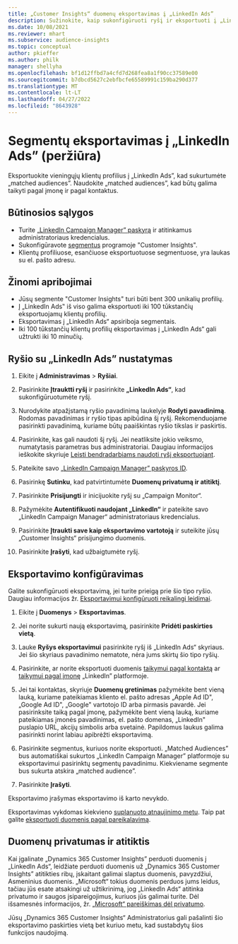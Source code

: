 ```yaml
---
title: „Customer Insights“ duomenų eksportavimas į „LinkedIn Ads”
description: Sužinokite, kaip sukonfigūruoti ryšį ir eksportuoti į „LinkedIn Ads”.
ms.date: 10/08/2021
ms.reviewer: mhart
ms.subservice: audience-insights
ms.topic: conceptual
author: pkieffer
ms.author: philk
manager: shellyha
ms.openlocfilehash: bf1d12ffbd7a4cfd7d268fea8a1f90cc37589e00
ms.sourcegitcommit: b7dbcd5627c2ebfbcfe65589991c159ba290d377
ms.translationtype: MT
ms.contentlocale: lt-LT
ms.lasthandoff: 04/27/2022
ms.locfileid: "8643928"
---
```

# <a name="export-segments-to-linkedin-ads-preview"></a>Segmentų eksportavimas į „LinkedIn Ads” (peržiūra)

Eksportuokite vieningųjų klientų profilius į „LinkedIn Ads”, kad sukurtumėte „matched audiences”. Naudokite „matched audiences”, kad būtų galima taikyti pagal įmonę ir pagal kontaktus.

## <a name="prerequisites"></a>Būtinosios sąlygos

-   Turite [„LinkedIn Campaign Manager” paskyrą](https://business.linkedin.com/marketing-solutions/ads) ir atitinkamus administratoriaus kredencialus.
-   Sukonfigūravote [segmentus](segments.md) programoje "Customer Insights".
-   Klientų profiliuose, esančiuose eksportuotuose segmentuose, yra laukas su el. pašto adresu.

## <a name="known-limitations"></a>Žinomi apribojimai

- Jūsų segmente "Customer Insights" turi būti bent 300 unikalių profilių. 
- Į „LinkedIn Ads‟ iš viso galima eksportuoti iki 100 tūkstančių eksportuojamų klientų profilių.
- Eksportavimas į „LinkedIn Ads“ apsiriboja segmentais.
- Iki 100 tūkstančių klientų profilių eksportavimas į „LinkedIn Ads“ gali užtrukti iki 10 minučių. 

## <a name="set-up-the-connection-to-linkedin-ads"></a>Ryšio su „LinkedIn Ads” nustatymas

1. Eikite į **Administravimas** > **Ryšiai**.

1. Pasirinkite **Įtrauktti ryšį** ir pasirinkite **„LinkedIn Ads“**, kad sukonfigūruotumėte ryšį.

1. Nurodykite atpažįstamą ryšio pavadinimą laukelyje **Rodyti pavadinimą**. Rodomas pavadinimas ir ryšio tipas apibūdina šį ryšį. Rekomenduojame pasirinkti pavadinimą, kuriame būtų paaiškintas ryšio tikslas ir paskirtis.

1. Pasirinkite, kas gali naudoti šį ryšį. Jei neatliksite jokio veiksmo, numatytasis parametras bus administratoriai. Daugiau informacijos ieškokite skyriuje [Leisti bendradarbiams naudoti ryšį eksportuojant](connections.md#allow-contributors-to-use-a-connection-for-exports).

1. Pateikite savo [„LinkedIn Campaign Manager” paskyros ID](https://www.linkedin.com/help/lms/answer/a424270).

1. Pasirinkę **Sutinku**, kad patvirtintumėte **Duomenų privatumą ir atitiktį**.

1. Pasirinkite **Prisijungti** ir inicijuokite ryšį su „Campaign Monitor“.

1. Pažymėkite **Autentifikuoti naudojant „LinkedIn“** ir pateikite savo „LinkedIn Campaign Manager“ administratoriaus kredencialus.

1. Pasirinkite **Įtraukti save kaip eksportavimo vartotoją** ir suteikite jūsų „Customer Insights“ prisijungimo duomenis.

1. Pasirinkite **Įrašyti**, kad užbaigtumėte ryšį.

## <a name="configure-an-export"></a>Eksportavimo konfigūravimas

Galite sukonfigūruoti eksportavimą, jei turite prieigą prie šio tipo ryšio. Daugiau informacijos žr. [Eksportavimui konfigūruoti reikalingi leidimai](export-destinations.md#set-up-a-new-export).

1. Eikite į **Duomenys** > **Eksportavimas**.

1. Jei norite sukurti naują eksportavimą, pasirinkite **Pridėti paskirties vietą**.

1. Lauke **Ryšys eksportavimui** pasirinkite ryšį iš „LinkedIn Ads“ skyriaus. Jei šio skyriaus pavadinimo nematote, nėra jums skirtų šio tipo ryšių.

1. Pasirinkite, ar norite eksportuoti duomenis [taikymui pagal kontaktą](https://business.linkedin.com/marketing-solutions/ad-targeting/contact-targeting) ar [taikymui pagal įmonę](https://business.linkedin.com/marketing-solutions/ad-targeting/account-targeting) „LinkedIn” platformoje. 

1. Jei tai kontaktas, skyriuje **Duomenų gretinimas** pažymėkite bent vieną lauką, kuriame pateikiamas kliento el. pašto adresas „Apple Ad ID", „Google Ad ID", „Google" vartotojo ID arba pirmasis pavardė. Jei pasirinksite taiką pagal įmonę, pažymėkite bent vieną lauką, kuriame pateikiamas įmonės pavadinimas, el. pašto domenas, „LinkedIn" puslapio URL, akcijų simbolis arba svetainė. Papildomus laukus galima pasirinkti norint labiau apibrėžti eksportavimą. 

1. Pasirinkite segmentus, kuriuos norite eksportuoti. „Matched Audiences” bus automatiškai sukurtos „LinkedIn Campaign Manager” platformoje su eksportavimui pasirinktų segmentų pavadinimu. Kiekviename segmente bus sukurta atskira „matched audience”. 

1. Pasirinkite **Įrašyti**.

Eksportavimo įrašymas eksportavimo iš karto nevykdo.

Eksportavimas vykdomas kiekvieno [suplanuoto atnaujinimo metu](system.md#schedule-tab). Taip pat galite [eksportuoti duomenis pagal pareikalavimą](export-destinations.md#run-exports-on-demand). 


## <a name="data-privacy-and-compliance"></a>Duomenų privatumas ir atitiktis

Kai įgalinate „Dynamics 365 Customer Insights” perduoti duomenis į „LinkedIn Ads“, leidžiate perduoti duomenis už „Dynamics 365 Customer Insights” atitikties ribų, įskaitant galimai slaptus duomenis, pavyzdžiui, Asmeninius duomenis. „Microsoft“ tokius duomenis perduos jums leidus, tačiau jūs esate atsakingi už užtikrinimą, jog „LinkedIn Ads“ atitinka privatumo ir saugos įsipareigojimus, kuriuos jūs galimai turite. Dėl išsamesnės informacijos, žr. [„Microsoft“ pareiškimas dėl privatumo](https://go.microsoft.com/fwlink/?linkid=396732).

Jūsų „Dynamics 365 Customer Insights“ Administratorius gali pašalinti šio eksportavimo paskirties vietą bet kuriuo metu, kad sustabdytų šios funkcijos naudojimą.

